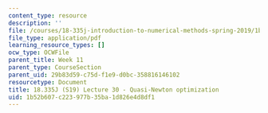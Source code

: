 ```yaml
---
content_type: resource
description: ''
file: /courses/18-335j-introduction-to-numerical-methods-spring-2019/1b52b607c223977b35ba1d826e4d8df1_MIT18_335JS19_lec30.pdf
file_type: application/pdf
learning_resource_types: []
ocw_type: OCWFile
parent_title: Week 11
parent_type: CourseSection
parent_uid: 29b83d59-c75d-f1e9-d0bc-358816146102
resourcetype: Document
title: 18.335J (S19) Lecture 30 - Quasi-Newton optimization
uid: 1b52b607-c223-977b-35ba-1d826e4d8df1
---
```

